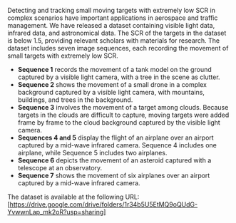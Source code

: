 Detecting and tracking small moving targets with extremely low SCR in complex scenarios have important applications in aerospace and traffic management. We have released a dataset containing visible light data, infrared data, and astronomical data. The SCR of the targets in the dataset is below 1.5, providing relevant scholars with materials for research. The dataset includes seven image sequences, each recording the movement of small targets with extremely low SCR.

- **Sequence 1** records the movement of a tank model on the ground captured by a visible light camera, with a tree in the scene as clutter.
- **Sequence 2** shows the movement of a small drone in a complex background captured by a visible light camera, with mountains, buildings, and trees in the background.
- **Sequence 3** involves the movement of a target among clouds. Because targets in the clouds are difficult to capture, moving targets were added frame by frame to the cloud background captured by the visible light camera.
- **Sequences 4 and 5** display the flight of an airplane over an airport captured by a mid-wave infrared camera. Sequence 4 includes one airplane, while Sequence 5 includes two airplanes.
- **Sequence 6** depicts the movement of an asteroid captured with a telescope at an observatory.
- **Sequence 7** shows the movement of six airplanes over an airport captured by a mid-wave infrared camera.

The dataset is available at the following URL: [https://drive.google.com/drive/folders/1r34b5U5EtMQ9oQUdG-YvwwnLap_mk2oR?usp=sharing]

